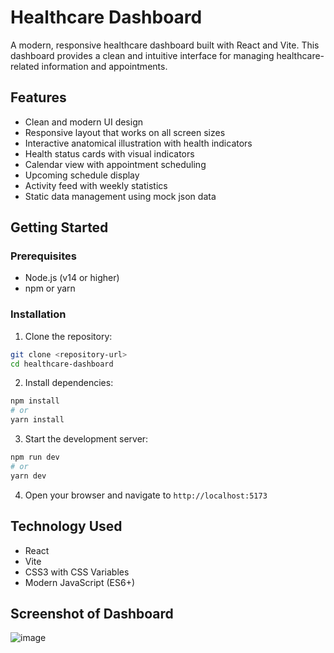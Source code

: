 # Healthcare Dashboard

A modern, responsive healthcare dashboard built with React and Vite. This dashboard provides a clean and intuitive interface for managing healthcare-related information and appointments.

## Features

- Clean and modern UI design
- Responsive layout that works on all screen sizes
- Interactive anatomical illustration with health indicators
- Health status cards with visual indicators
- Calendar view with appointment scheduling
- Upcoming schedule display
- Activity feed with weekly statistics
- Static data management using mock json data

## Getting Started

### Prerequisites

- Node.js (v14 or higher)
- npm or yarn

### Installation

1. Clone the repository:
```bash
git clone <repository-url>
cd healthcare-dashboard
```

2. Install dependencies:
```bash
npm install
# or
yarn install
```

3. Start the development server:
```bash
npm run dev
# or
yarn dev
```

4. Open your browser and navigate to `http://localhost:5173`

## Technology Used
- React
- Vite
- CSS3 with CSS Variables
- Modern JavaScript (ES6+)

## Screenshot of Dashboard
![image](https://github.com/user-attachments/assets/3ca883e2-b944-4335-95b6-9b43768538d2)




